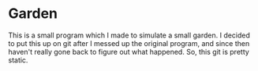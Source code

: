 # Garden

This is a small program which I made to simulate a small garden. I decided to put this up on git after I messed up the original program, and since then haven't really gone back to figure out what happened. So, this git is pretty static.
